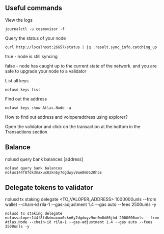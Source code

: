 ## **Useful commands**

View the logs
```
journalctl -u cosmovisor -f
```

Query the status of your node
```
curl http://localhost:26657/status | jq .result.sync_info.catching_up
```

true - node is still syncing

false - node has caught up to the current state of the network, and you are safe to upgrade your node to a validator



List all keys

```
nolusd keys list
```

Find out the address
~~~
nolusd keys show Atlas.Node -a
~~~

How to find out address and voloperaddress using explorer?

Open the validator and click on the transaction at the bottom in the Transactions section.

## **Balance**

nolusd query bank balances [address]

```
nolusd query bank balances nolus144f8fdkdmaxux0zkn6y7dgdwyv9ue0m0520h5s
```


## **Delegate tokens to validator**
nolusd tx staking delegate <TO_VALOPER_ADDRESS> 1000000unls --from wallet --chain-id rila-1 --gas-adjustment 1.4 --gas auto --fees 2500unls -y
```
nolusd tx staking delegate nolusvaloper144f8fdkdmaxux0zkn6y7dgdwyv9ue0m0d66jhd 2000000unls --from Atlas.Node --chain-id rila-1 --gas-adjustment 1.4 --gas auto --fees 2500unls -y
```
